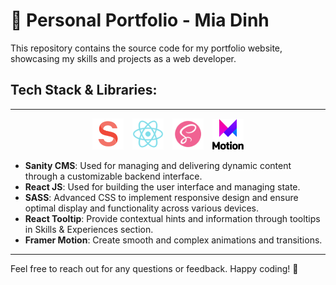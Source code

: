 #  🌟 Personal Portfolio - Mia Dinh

This repository contains the source code for my portfolio website, showcasing my skills and projects as a web developer.



## Tech Stack & Libraries:
---
<div style="text-align: center;">
  <img src="./frontend_react/src/assets/sanity.png" alt="Sanity" style="width: 50px; height: auto; display: inline-block; margin-right: 10px;" />
  <img src="./frontend_react/src/assets/react.png" alt="React" style="width: 50px; height: auto; display: inline-block; margin-right: 10px;" />
  <img src="./frontend_react/src/assets/sass.png" alt="SASS" style="width: 50px; height: auto; display: inline-block; margin-right: 10px;" />
  <img src="./frontend_react/src/assets/framer-motion.png" alt="Framer-motion" style="width: 50px; height: auto; display: inline-block;" />
</div>


- **Sanity CMS**: Used for managing and delivering dynamic content through a customizable backend interface.
- **React JS**: Used for building the user interface and managing state.
- **SASS**: Advanced CSS to implement responsive design and ensure optimal display and functionality across various devices.
- **React Tooltip**: Provide contextual hints and information through tooltips in Skills & Experiences section.
- **Framer Motion**: Create smooth and complex animations and transitions. 

---
Feel free to reach out for any questions or feedback. Happy coding! 🚀




